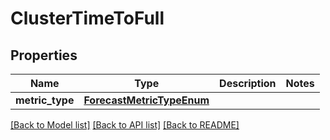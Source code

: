 # ClusterTimeToFull

## Properties
Name | Type | Description | Notes
------------ | ------------- | ------------- | -------------
**metric_type** | [**ForecastMetricTypeEnum**](ForecastMetricTypeEnum.md) |  | 

[[Back to Model list]](../README.md#documentation-for-models) [[Back to API list]](../README.md#documentation-for-api-endpoints) [[Back to README]](../README.md)


